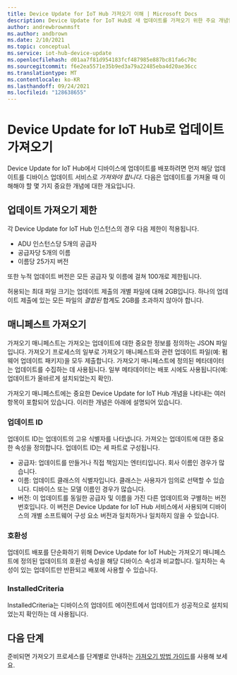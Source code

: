 ```yaml
---
title: Device Update for IoT Hub 가져오기 이해 | Microsoft Docs
description: Device Update for IoT Hub로 새 업데이트를 가져오기 위한 주요 개념입니다.
author: andrewbrownmsft
ms.author: andbrown
ms.date: 2/10/2021
ms.topic: conceptual
ms.service: iot-hub-device-update
ms.openlocfilehash: d01aa7f81d954183fcf487985e887bc81fa6c70c
ms.sourcegitcommit: f6e2ea5571e35b9ed3a79a22485eba4d20ae36cc
ms.translationtype: MT
ms.contentlocale: ko-KR
ms.lasthandoff: 09/24/2021
ms.locfileid: "128638655"
---
```

# <a name="importing-updates-into-device-update-for-iot-hub"></a>Device Update for IoT Hub로 업데이트 가져오기
Device Update for IoT Hub에서 디바이스에 업데이트를 배포하려면 먼저 해당 업데이트를 디바이스 업데이트 서비스로 _가져와야 합니다_. 다음은 업데이트를 가져올 때 이해해야 할 몇 가지 중요한 개념에 대한 개요입니다.

## <a name="limits-on-importing-updates"></a>업데이트 가져오기 제한
각 Device Update for IoT Hub 인스턴스의 경우 다음 제한이 적용됩니다.

* ADU 인스턴스당 5개의 공급자
* 공급자당 5개의 이름
* 이름당 25가지 버전

또한 누적 업데이트 버전은 모든 공급자 및 이름에 걸쳐 100개로 제한됩니다.

허용되는 최대 파일 크기는 업데이트 제출의 개별 파일에 대해 2GB입니다. 하나의 업데이트 제출에 있는 모든 파일의 _결합된_ 합계도 2GB를 초과하지 않아야 합니다.

## <a name="import-manifest"></a>매니페스트 가져오기

가져오기 매니페스트는 가져오는 업데이트에 대한 중요한 정보를 정의하는 JSON 파일입니다. 가져오기 프로세스의 일부로 가져오기 매니페스트와 관련 업데이트 파일(예: 펌웨어 업데이트 패키지)을 모두 제출합니다. 가져오기 매니페스트에 정의된 메타데이터는 업데이트를 수집하는 데 사용됩니다. 일부 메타데이터는 배포 시에도 사용됩니다(예: 업데이트가 올바르게 설치되었는지 확인).

가져오기 매니페스트에는 중요한 Device Update for IoT Hub 개념을 나타내는 여러 항목이 포함되어 있습니다. 이러한 개념은 아래에 설명되어 있습니다.

### <a name="update-identity-update-id"></a>업데이트 ID

업데이트 ID는 업데이트의 고유 식별자를 나타냅니다. 가져오는 업데이트에 대한 중요한 속성을 정의합니다. 업데이트 ID는 세 파트로 구성됩니다.
* 공급자: 업데이트를 만들거나 직접 책임지는 엔터티입니다. 회사 이름인 경우가 많습니다.
* 이름: 업데이트 클래스의 식별자입니다. 클래스는 사용자가 임의로 선택할 수 있습니다. 디바이스 또는 모델 이름인 경우가 많습니다.
* 버전: 이 업데이트를 동일한 공급자 및 이름을 가진 다른 업데이트와 구별하는 버전 번호입니다. 이 버전은 Device Update for IoT Hub 서비스에서 사용되며 디바이스의 개별 소프트웨어 구성 요소 버전과 일치하거나 일치하지 않을 수 있습니다. 

### <a name="compatibility"></a>호환성

업데이트 배포를 단순화하기 위해 Device Update for IoT Hub는 가져오기 매니페스트에 정의된 업데이트의 호환성 속성을 해당 디바이스 속성과 비교합니다. 일치하는 속성이 있는 업데이트만 반환되고 배포에 사용할 수 있습니다.

### <a name="installedcriteria"></a>InstalledCriteria

InstalledCriteria는 디바이스의 업데이트 에이전트에서 업데이트가 성공적으로 설치되었는지 확인하는 데 사용됩니다.


## <a name="next-steps"></a>다음 단계

준비되면 가져오기 프로세스를 단계별로 안내하는 [가져오기 방법 가이드](./import-update.md)를 사용해 보세요.



